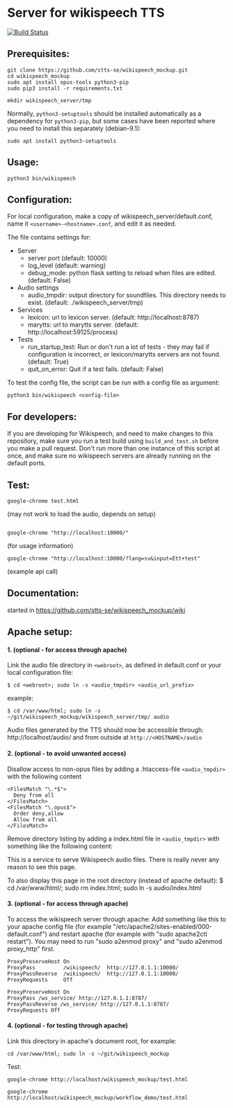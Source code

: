# Server for wikispeech TTS

[![Build Status](https://travis-ci.org/stts-se/wikispeech_mockup.svg?branch=master)](https://travis-ci.org/stts-se/wikispeech_mockup)

## Prerequisites:
```
git clone https://github.com/stts-se/wikispeech_mockup.git
cd wikispeech_mockup
sudo apt install opus-tools python3-pip
sudo pip3 install -r requirements.txt

mkdir wikispeech_server/tmp
```

Normally, `python3-setuptools` should be installed automatically as a dependency for `python3-pip`, but some cases have been reported where you need to install this separately (debian-9.1):

```
sudo apt install python3-setuptools
```

## Usage:
```
python3 bin/wikispeech
```

## Configuration:

For local configuration, make a copy of wikispeech_server/default.conf,
name it ```<username>-<hostname>.conf```, and edit it as needed.

The file contains settings for:
* Server
  * server port (default: 10000)
  * log_level (default: warning)
  * debug_mode: python flask setting to reload when files are edited. (default: False)
* Audio settings
  * audio_tmpdir: output directory for soundfiles. This directory needs to exist. (default: ./wikispeech_server/tmp)
* Services
  * lexicon: url to lexicon server. (default: http://localhost:8787)
  * marytts: url to marytts server. (default: http://localhost:59125/process)
* Tests
  * run_startup_test: Run or don't run a lot of tests - they may fail if configuration is incorrect, or lexicon/marytts servers are not found. (default: True)
  * quit_on_error: Quit if a test fails. (default: False)

To test the config file, the script can be run with a config file as argument:
```
python3 bin/wikispeech <config-file>
```

## For developers:

If you are developing for Wikispeech, and need to make changes to this repository, make sure you run a test build using `build_and_test.sh` before you make a pull request. Don't run more than one instance of this script at once, and make sure no wikispeech servers are already running on the default ports.


## Test:

```
google-chrome test.html
```
(may not work to load the audio, depends on setup)

```

google-chrome "http://localhost:10000/"
```
(for usage information)

```
google-chrome "http://localhost:10000/?lang=sv&input=Ett+test"
```
(example api call)


## Documentation:

started in https://github.com/stts-se/wikispeech_mockup/wiki


## Apache setup:

#### 1. (optional - for access through apache)
Link the audio file directory in ```<webroot>```, as defined in default.conf or your local configuration file:
```
$ cd <webroot>; sudo ln -s <audio_tmpdir> <audio_url_prefix>
```

example:
```
$ cd /var/www/html; sudo ln -s ~/git/wikispeech_mockup/wikispeech_server/tmp/ audio
```

Audio files generated by the TTS should now be accessible through: http://localhost/audio/ and from outside at ```http://<HOSTNAME>/audio```



#### 2. (optional - to avoid unwanted access)

Disallow access to non-opus files by adding a .htaccess-file ```<audio_tmpdir>``` with the following content

```
<FilesMatch "\.*$">
  Deny from all
</FilesMatch>
<FilesMatch "\.opus$">
  Order deny,allow
  Allow from all
</FilesMatch>
```

Remove directory listing by adding a index.html file in ```<audio_tmpdir>``` with something like the following content:

This is a service to serve Wikispeech audio files. There is really never any reason to see this page.

To also display this page in the root directory (instead of apache default): $ cd /var/www/html/; sudo rm index.html; sudo ln -s audio/index.html

#### 3. (optional - for access through apache)


To access the wikispeech server through apache:
Add something like this to your apache config file (for example "/etc/apache2/sites-enabled/000-default.conf") and restart
apache (for example with "sudo apache2ctl restart"). You may need to run "sudo a2enmod proxy" and  "sudo a2enmod proxy_http" first.

```
ProxyPreserveHost On
ProxyPass         /wikispeech/  http://127.0.1.1:10000/
ProxyPassReverse  /wikispeech/  http://127.0.1.1:10000/
ProxyRequests     Off

ProxyPreserveHost On
ProxyPass /ws_service/ http://127.0.1.1:8787/
ProxyPassReverse /ws_service/ http://127.0.1.1:8787/
ProxyRequests Off
```

#### 4. (optional - for testing through apache)

Link this directory in apache's document root, for example: 
```
cd /var/www/html; sudo ln -s ~/git/wikispeech_mockup
```

Test:
```
google-chrome http://localhost/wikispeech_mockup/test.html
```
```
google-chrome http://localhost/wikispeech_mockup/workflow_demo/test.html
```
